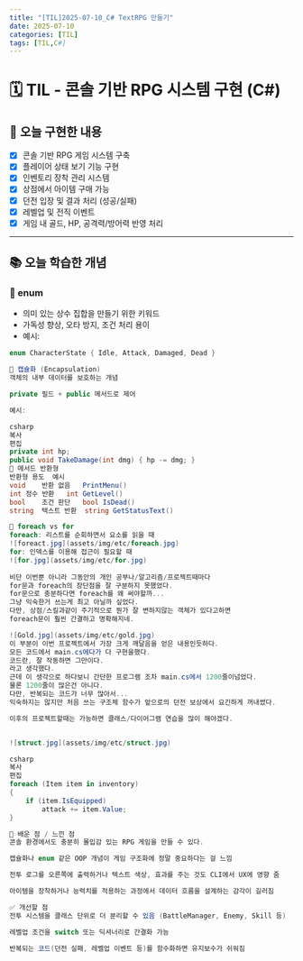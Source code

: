 ```yaml
---
title: "[TIL]2025-07-10_C# TextRPG 만들기"
date: 2025-07-10
categories: [TIL]
tags: [TIL,C#]
---
```

# 🗓️ TIL - 콘솔 기반 RPG 시스템 구현 (C#)

## 🔧 오늘 구현한 내용

- [X] 콘솔 기반 RPG 게임 시스템 구축
- [X] 플레이어 상태 보기 기능 구현
- [X] 인벤토리 장착 관리 시스템
- [X] 상점에서 아이템 구매 가능
- [X] 던전 입장 및 결과 처리 (성공/실패)
- [X] 레벨업 및 전직 이벤트
- [X] 게임 내 골드, HP, 공격력/방어력 반영 처리

---

## 📚 오늘 학습한 개념

### 🔸 enum

- 의미 있는 상수 집합을 만들기 위한 키워드
- 가독성 향상, 오타 방지, 조건 처리 용이
- 예시:

```csharp
enum CharacterState { Idle, Attack, Damaged, Dead }

🔸 캡슐화 (Encapsulation)
객체의 내부 데이터를 보호하는 개념

private 필드 + public 메서드로 제어

예시:

csharp
복사
편집
private int hp;
public void TakeDamage(int dmg) { hp -= dmg; }
🔸 메서드 반환형
반환형	용도	예시
void	반환 없음	PrintMenu()
int	정수 반환	int GetLevel()
bool	조건 판단	bool IsDead()
string	텍스트 반환	string GetStatusText()

🔸 foreach vs for
foreach: 리스트를 순회하면서 요소를 읽을 때
![foreact.jpg](assets/img/etc/foreach.jpg)  
for: 인덱스를 이용해 접근이 필요할 때
![for.jpg](assets/img/etc/for.jpg)  
  
비단 이번뿐 아니라 그동안의 개인 공부나/알고리즘/프로젝트때마다
for문과 foreach의 장단점을 잘 구분하지 못했었다.  
for문으로 충분하다면 foreach를 왜 써야할까...
그냥 익숙한거 쓰는게 최고 아닐까 싶었다.
다만, 상점/스킬과같이 주기적으로 뭔가 잘 변하지않는 객체가 있다고하면
foreach문이 훨씬 간결하고 명확해지네.

![Gold.jpg](assets/img/etc/gold.jpg)
이 부분이 이번 프로젝트에서 가장 크게 깨달음을 얻은 내용인듯하다.
모든 코드에서 main.cs에다가 다 구현을했다.
코드란, 잘 작동하면 그만이다.
라고 생각했다.
근데 이 생각으로 하다보니 간단한 프로그램 조차 main.cs에서 1200줄이넘었다.
물론 1200줄이 많은건 아니다.
다만, 반복되는 코드가 너무 많아서...
익숙하지는 않지만 처음 쓰는 구조체 함수가 앞으로의 던전 보상에서 요긴하게 꺼내썼다.

이후의 프로젝트할때는 가능하면 클래스/다이어그램 연습을 많이 해야겠다.


![struct.jpg](assets/img/etc/struct.jpg)  

csharp
복사
편집
foreach (Item item in inventory)
{
    if (item.IsEquipped)
        attack += item.Value;
}

🧠 배운 점 / 느낀 점
콘솔 환경에서도 충분히 몰입감 있는 RPG 게임을 만들 수 있다.

캡슐화나 enum 같은 OOP 개념이 게임 구조화에 정말 중요하다는 걸 느낌

전투 로그를 오른쪽에 출력하거나 텍스트 색상, 효과를 주는 것도 CLI에서 UX에 영향 줌

아이템을 장착하거나 능력치를 적용하는 과정에서 데이터 흐름을 설계하는 감각이 길러짐

✅ 개선할 점
전투 시스템을 클래스 단위로 더 분리할 수 있음 (BattleManager, Enemy, Skill 등)

레벨업 조건을 switch 또는 딕셔너리로 간결화 가능

반복되는 코드(던전 실패, 레벨업 이벤트 등)를 함수화하면 유지보수가 쉬워짐  

